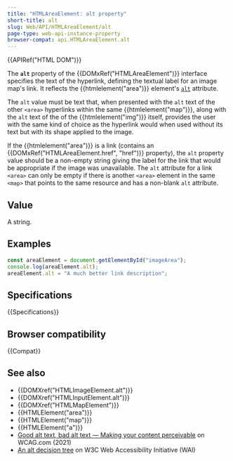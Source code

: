 ```yaml
---
title: "HTMLAreaElement: alt property"
short-title: alt
slug: Web/API/HTMLAreaElement/alt
page-type: web-api-instance-property
browser-compat: api.HTMLAreaElement.alt
---
```


{{APIRef("HTML DOM")}}

The **`alt`** property of the {{DOMxRef("HTMLAreaElement")}} interface specifies the text of the hyperlink, defining the textual label for an image map's link. It reflects the {{htmlelement("area")}} element's [`alt`](/en-US/docs/Web/HTML/Element/area#alt) attribute.

The `alt` value must be text that, when presented with the `alt` text of the other `<area>` hyperlinks within the same {{htmlelement("map")}}, along with the `alt` text of the of the {{htmlelement("img")}} itself, provides the user with the same kind of choice as the hyperlink would when used without its text but with its shape applied to the image.

If the {{htmlelement("area")}} is a link (contains an {{DOMxRef("HTMLAreaElement.href", "href")}} property), the `alt` property value should be a non-empty string giving the label for the link that would be appropriate if the image was unavailable. The `alt` attribute for a link `<area>` can only be empty if there is another `<area>` element in the same `<map>` that points to the same resource and has a non-blank `alt` attribute.

## Value

A string.

## Examples

```js
const areaElement = document.getElementById("imageArea");
console.log(areaElement.alt);
areaElement.alt = "A much better link description";
```

## Specifications

{{Specifications}}

## Browser compatibility

{{Compat}}

## See also

- {{DOMXref("HTMLImageElement.alt")}}
- {{DOMXref("HTMLInputElement.alt")}}
- {{DOMXref("HTMLMapElement")}}
- {{HTMLElement("area")}}
- {{HTMLElement("map")}}
- {{HTMLElement("a")}}
- [Good alt text, bad alt text — Making your content perceivable](https://www.wcag.com/blog/good-alt-text-bad-alt-text-making-your-content-perceivable/) on WCAG.com (2021)
- [An alt decision tree](https://www.w3.org/WAI/tutorials/images/decision-tree/) on W3C Web Accessibility Initiative (WAI)
